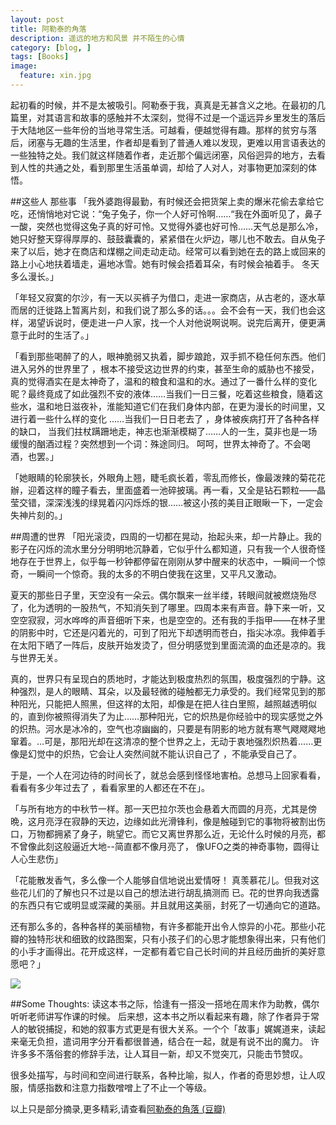 ```yaml
---
layout: post  
title: 阿勒泰的角落
description: 遥远的地方和风景 并不陌生的心情    
category: [blog, ]  
tags: [Books]  
image:
  feature: xin.jpg
---
```



起初看的时候，并不是太被吸引。阿勒泰于我，真真是无甚含义之地。在最初的几篇里，对其语言和故事的感触并不太深刻，觉得不过是一个遥远异乡里发生的落后于大陆地区一些年份的当地寻常生活。可越看，便越觉得有趣。那样的贫穷与落后，闭塞与无趣的生活里，作者却是看到了普通人难以发现，更难以用言语表达的一些独特之处。我们就这样随着作者，走近那个偏远闭塞，风俗迥异的地方，去看到人性的共通之处，看到那里生活虽单调，却给了人对人，对事物更加深刻的体悟。

##这些人 那些事
「我外婆跑得最勤，有时候还会把货架上卖的爆米花偷去拿给它吃，还悄悄地对它说：“兔子兔子，你一个人好可怜啊……“我在外面听见了，鼻子一酸，突然也觉得这兔子真的好可怜。又觉得外婆也好可怜……天气总是那么冷，她只好整天穿得厚厚的、鼓鼓囊囊的，紧紧借在火炉边，哪儿也不敢去。自从兔子来了以后，她才在商店和煤棚之间走动走动。经常可以看到她在去的路上或回来的路上小心地扶着墙走，遍地冰雪。她有时候会捂着耳朵，有时候会袖着手。
冬天多么漫长。」

「年轻又寂寞的尔沙，有一天以买裤子为借口，走进一家商店，从古老的，逐水草而居的迁徙路上暂离片刻，和我们说了那么多的话。。。会不会有一天，我们也会这样，渴望诉说时，便走进一户人家，找一个人对他说啊说啊。说完后离开，便更满意于此时的生活了。」

「看到那些喝醉了的人，眼神脆弱又执着，脚步踉跄，双手抓不稳任何东西。他们进入另外的世界里了 ，根本不接受这边世界的约束，甚至生命的威胁也不接受，真的觉得酒实在是太神奇了，温和的粮食和温和的水。通过了一番什么样的变化昵？最终竟成了如此强烈不安的液体……当我们一日三餐，吃着这些粮食，隨着这些水，温和地日滋夜补，淮能知道它们在我们身体内部，在更为漫长的时间里，又进行着一些什么样的变化 ……当我们一日日老去了 ，身体被疾病打开了各种各样的缺口， 当我们拄杖蹒跚地走，神志也渐渐模糊了……人的一生，莫非也是一场缓慢的酗酒过程？突然想到一个词：殊途同归。 
呵呵，世界太神奇了。不会喝酒，也罢。」

「她眼睛的轮廓狭长，外眼角上翘，睫毛疯长着，零乱而修长，像最泼辣的菊花花辦，迎着这样的瞳子看去，里面盛着一池碎披璃。再一看，又全是钻石颗粒——晶莹交错，深深浅浅的绿晃着闪闪烁烁的银……被这小孩的美目正眼瞅一下，一定会失神片刻的。」

##周遭的世界
「阳光滚烫，四周的一切都在晃动，抬起头来，却一片静止。我的影子在闪烁的流水里分分明明地沉静着，它似乎什么都知道，只有我一个人很奇怪地存在于世界上，似乎每一秒钟都停留在刚刚从梦中醒来的状态中，一瞬间一个惊奇，一瞬间一个惊奇。我的太多的不明白使我在这里，又平凡又激动。

夏天的那些日子里，天空没有一朵云。偶尔飘来一丝半缕，转眼间就被燃烧殆尽了，化为透明的一股热气，不知消矢到了哪里。四周本来有声音。静下来一听，又空空寂寂，河水哗哗的声音细听下来，也是空空的。还有我的手指甲——在林子里的阴影中时，它还是闪着光的，可到了阳光下却透明而苍白，指尖冰凉。我伸着手在太阳下晒了一阵后，皮肤开始发烫了，但分明感觉到里面流滴的血还是凉的。我与世界无关。
 
真的，世界只有呈现白的质地时，才能达到极度热烈的氛围，极度强烈的宁静。这种强烈，是人的眼睛、耳朵，以及最轻微的碰触都无力承受的。我们经常见到的那种阳光，只能把人照黑，但这祥的太阳，却像是在把人往白里照，越照越透明似的，直到你被照得消失了为止……那种阳光，它的炽热是你经验中的现实感觉之外的炽热。河水是冰冷的，空气也凉幽幽的，只要是有阴影的地方就有寒气飕飕飕地窜着。…可是，那阳光却在这清凉的整个世界之上，无动于衷地强烈炽热着……更像是幻觉中的炽热，它会让人突然间就不能认识自己了 ，不能承受自己了。

于是，一个人在河边待的时间长了，就总会感到怪怪地害柏。总想马上回家看看，看看有多少年过去了 ，看看家里的人都还在不在」。

「与所有地方的中秋节一样。那一天巴拉尔茨也会悬着大而圆的月亮，尤其是傍晩，这月亮浮在寂静的天边，边缘如此光滑锋利，像是触碰到它的事物将被割出伤口，万物都拥紧了身子，眺望它。而它又离世界那么近，无论什么时候的月亮，都不曾像此刻这般逼近大地--简直都不像月亮了， 像UFO之类的神奇事物，圆得让人心生悲伤」

「花能散发香气，多么像一个人能够自信地说出爱情呀！ 真羡慕花儿。但我对这些花儿们的了解也只不过是以自己的想法进行胡乱搞测而 已。花的世界向我透露的东西只有它或明显或深藏的美丽。并且就用这美丽，封死了一切通向它的道路。

还有那么多的，各种各样的美丽植物，有许多都能开出令人惊异的小花。那些小花瓣的独特形状和细致的纹路图案，只有小孩子们的心思才能想象得出来，只有他们的小手才画得出。花开成这样，一定都有着它自己长时间的并且经历曲折的美好意愿吧？」

<img src="http://imglf0.nosdn.127.net/img/WTNCc0NEMEVTVHF2bTBCeFJmTTFvMGNRNzRSdHJyU1U2T0NaZzNVRlVTWT0.jpg?imageView&thumbnail=1680x0&quality=96&stripmeta=0&type=jpg"/>


##Some Thoughts:
读这本书之际，恰逢有一搭没一搭地在周末作为助教，偶尔听听老师讲写作课的时候。 后来想，这本书之所以看起来有趣，除了作者异于常人的敏锐捕捉，和她的叙事方式更是有很大关系。一个个「故事」娓娓道来，读起来毫无负担，遣词用字分开看都很普通，结合在一起，就是有说不出的魔力。 许许多多不落俗套的修辞手法，让人耳目一新，却又不觉突兀，只能击节赞叹。

很多处描写，与时间和空间进行联系，各种比喻，拟人，作者的奇思妙想，让人叹服，情感指数和注意力指数噌噌上了不止一个等级。 

以上只是部分摘录,更多精彩,请查看[阿勒泰的角落 (豆瓣)](http://book.douban.com/subject/4881850/)


